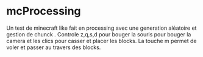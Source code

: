 # mcProcessing
Un test de minecraft like fait en processing avec une generation aléatoire et gestion de chunck .
Controle z,q,s,d pour bouger la souris pour bouger la camera et les clics pour casser et placer les blocks.
La touche m permet de voler et passer au travers des blocks.
